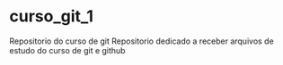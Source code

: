 # curso_git_1
Repositorio do curso de git
Repositorio dedicado a receber arquivos de estudo do curso de git e github
